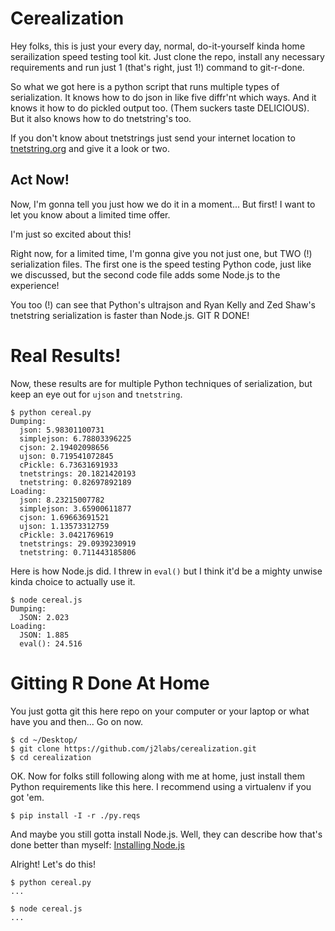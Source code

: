 # Cerealization

Hey folks, this is just your every day, normal, do-it-yourself kinda home
serailization speed testing tool kit.  Just clone the repo, install any
necessary requirements and run just 1 (that's right, just 1!) command to
git-r-done.

So what we got here is a python script that runs multiple types of
serialization.  It knows how to do json in like five diffr'nt which ways.
And it knows it how to do pickled output too.  (Them suckers taste DELICIOUS).
But it also knows how to do tnetstring's too.

If you don't know about tnetstrings just send your internet location to
[tnetstring.org](http://tnetstring.org/) and give it a look or two.


## Act Now!

Now, I'm gonna tell you just how we do it in a moment...  But first! I want to
let you know about a limited time offer.

I'm just so excited about this!

Right now, for a limited time, I'm gonna give you not just one, but TWO (!)
serialization files.  The first one is the speed testing Python code, just like
we discussed, but the second code file adds some Node.js to the experience!

You too (!) can see that Python's ultrajson and Ryan Kelly and Zed Shaw's
tnetstring serialization is faster than Node.js.  GIT R DONE!


# Real Results!

Now, these results are for multiple Python techniques of serialization, but
keep an eye out for `ujson` and `tnetstring`.

    $ python cereal.py 
    Dumping:
      json: 5.98301100731
      simplejson: 6.78803396225
      cjson: 2.19402098656
      ujson: 0.719541072845
      cPickle: 6.73631691933
      tnetstrings: 20.1821420193
      tnetstring: 0.82697892189
    Loading:
      json: 8.23215007782
      simplejson: 3.65900611877
      cjson: 1.69663691521
      ujson: 1.13573312759
      cPickle: 3.0421769619
      tnetstrings: 29.0939230919
      tnetstring: 0.711443185806

Here is how Node.js did.  I threw in `eval()` but I think it'd be a mighty 
unwise kinda choice to actually use it.

    $ node cereal.js 
    Dumping:
      JSON: 2.023
    Loading:
      JSON: 1.885
      eval(): 24.516


# Gitting R Done At Home

You just gotta git this here repo on your computer or your laptop or what have
you and then...  Go on now.

    $ cd ~/Desktop/
    $ git clone https://github.com/j2labs/cerealization.git
    $ cd cerealization

OK.  Now for folks still following along with me at home, just install them
Python requirements like this here.  I recommend using a virtualenv if you got
'em.

    $ pip install -I -r ./py.reqs

And maybe you still gotta install Node.js.  Well, they can describe how that's
done better than myself: [Installing Node.js](https://github.com/joyent/node/wiki/Installing-Node.js-via-package-manager) 

Alright! Let's do this!

    $ python cereal.py
    ...

    $ node cereal.js
    ...
